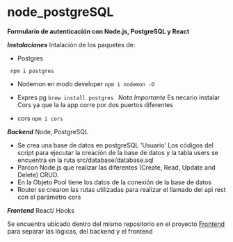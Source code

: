 # node_postgreSQL

**Formulario de autenticación con Node.js,  PostgreSQL y React**


***Instalaciones***
Intalación de los paquetes de:

  - Postgres
   ```
    npm i postgres
  ```
  - Nodemon en modo developer
  ```npm i nodemon -D ```
  
  - Expres pg
   ```brew install postgres ```
  *Nota Importante*
    Es necario instalar Cors ya que la la app corre por dos puertos diferentes
  - cors
    ```npm i cors ```
  

***Backend*** Node, PostgreSQL
- Se crea una base de datos en postgreSQL 'Usuario' 
    Los códigos del script para ejecutar la creación de la base de datos y la tabla users se encuentra en la ruta src/database/database.sql
- Parcon Node.js que realizar las diferentes  (Create, Read, Update and Delete) CRUD.
- En la Objeto Pool tiene los datos de la conexión de la base de datos
- Router se crearon las rutas utilizadas para realizar el llamado del api rest con el parámetro cors

***Frontend***
React/ Hooks

Se encuentra ubicado dentro del mismo repositorio en el proyecto [Frontend](https://github.com/Erica1912/frontend-formulario)
para separar las lógicas, del backend y el frontend





